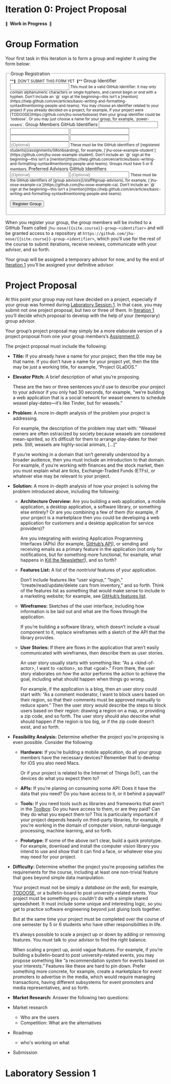 # Iteration 0: Project Proposal

**<small>🚧</small>  Work in Progress  <small>🚧</small>**

# Group Formation

Your first task in this iteration is to form a group and register it using the form below:

<form method="POST" action="https://roboose.herokuapp.com/groups">
<fieldset markdown="1">

<legend>Group Registration</legend>

<small>
**<small>🚧</small>  DON’T SUBMIT THIS FORM YET  <small>🚧</small>**
</small>

<label>
Group Identifier  
<input type="text" name="identifier" required pattern="[A-Za-z0-9][A-Za-z0-9-]*[A-Za-z0-9]">  
</label>
<small>
This must be a valid GitHub identifier: it may only contain alphanumeric characters or single hyphens, and cannot begin or end with a hyphen.  
Don’t include an `@` sign at the beginning—this isn’t a [mention](https://help.github.com/en/articles/basic-writing-and-formatting-syntax#mentioning-people-and-teams).  
You may choose an identifier related to your project if you already decided on a project; for example, if your project were [TODOOSE](https://github.com/jhu-oose/todoose) then your group identifier could be `todoose`. Or you may just choose a name for your group, for example, `power-oosers`.
</small>

<label>
Group Members GitHub Identifiers  
<input type="text" name="member[]" required pattern="[A-Za-z0-9][A-Za-z0-9-]*[A-Za-z0-9]">  
<input type="text" name="member[]" required pattern="[A-Za-z0-9][A-Za-z0-9-]*[A-Za-z0-9]">  
<input type="text" name="member[]" required pattern="[A-Za-z0-9][A-Za-z0-9-]*[A-Za-z0-9]">  
<input type="text" name="member[]" required pattern="[A-Za-z0-9][A-Za-z0-9-]*[A-Za-z0-9]">  
<input type="text" name="member[]" required pattern="[A-Za-z0-9][A-Za-z0-9-]*[A-Za-z0-9]">  
<input type="text" name="member[]" placeholder="(Optional)" pattern="[A-Za-z0-9][A-Za-z0-9-]*[A-Za-z0-9]">  
</label>
<small>
These must be the GitHub identifiers of [registered students](/assignments/0#onboarding), for example, [`jhu-oose-example-student`](https://github.com/jhu-oose-example-student).  
Don’t include an `@` sign at the beginning—this isn’t a [mention](https://help.github.com/en/articles/basic-writing-and-formatting-syntax#mentioning-people-and-teams).  
Groups must have 5 or 6 members.  
</small>

<label>
Preferred Advisors GitHub Identifiers  
<input type="text" name="advisor[]" placeholder="(Optional)" pattern="[A-Za-z0-9][A-Za-z0-9-]*[A-Za-z0-9]">  
<input type="text" name="advisor[]" placeholder="(Optional)" pattern="[A-Za-z0-9][A-Za-z0-9-]*[A-Za-z0-9]">  
</label>
<small>
These must be the GitHub identifiers of [group advisors](/staff#group-advisors), for example, [`jhu-oose-example-ca`](https://github.com/jhu-oose-example-ca).  
Don’t include an `@` sign at the beginning—this isn’t a [mention](https://help.github.com/en/articles/basic-writing-and-formatting-syntax#mentioning-people-and-teams).  
</small>

<button>Register Group</button>

</fieldset>
</form>

When you register your group, the group members will be invited to a GitHub Team called `jhu-oose/{{site.course}}-group-<identifier>` and will be granted access to a repository at `https://github.com/jhu-oose/{{site.course}}-group-<identifier>`, which you’ll use for the rest of the course to submit iterations, receive reviews, communicate with your advisor, and so forth.

Your group will be assigned a temporary advisor for now, and by the end of [Iteration 1](/iterations/1) you’ll be assigned your definitive advisor.

# Project Proposal

At this point your group may not have decided on a project, especially if your group was formed during [Laboratory Session 1](#laboratory-session-1). In that case, you may submit not one project proposal, but two or three of them. In [Iteration 1](/iterations/1) you’ll decide which proposal to develop with the help of your (temporary) group advisor.

Your group’s project proposal may simply be a more elaborate version of a project proposal from one your group members’s [Assignment 0](/assignments/0#project-proposal).

The project proposal must include the following:

- **Title:** If you already have a name for your project, then the title may be that name. If you don’t have a name for your project yet, then the title may be just a working title, for example, “Project GLaDOS.”

- **Elevator Pitch:** A brief description of what you’re proposing.

  These are the two or three sentences you’d use to describe your project to your advisor if you only had 30 seconds, for example, “we’re building a web application that is a social network for weasel owners to schedule weasel play-dates—it’s like Tinder, but for weasels.”

- **Problem:** A more in-depth analysis of the problem your project is addressing.

  For example, the description of the problem may start with: “Weasel owners are often ostracized by society because weasels are considered mean-spirited, so it’s difficult for them to arrange play-dates for their pets. Still, weasels are highly-social animals, […]”

  If you’re working in a domain that isn’t generally understood by a broader audience, then you must include an introduction to that domain. For example, if you’re working with finances and the stock market, then you must explain what are ticks, Exchange-Traded Funds (ETFs), or whatever else may be relevant to your project.

- **Solution:** A more in-depth analysis of how your project is solving the problem introduced above, including the following:

  - **Architecture Overview:** Are you building a web application, a mobile application, a desktop application, a software library, or something else entirely? Or are you combining a few of them (for example, if your project is a marketplace then you could be developing a web application for customers and a desktop application for service providers)?

    Are you integrating with existing Application Programming Interfaces (APIs) (for example, [GitHub’s API](https://developer.github.com/v3/)), or sending and receiving emails as a primary feature in the application (not only for notifications, but for something more functional, for example, what happens in [Kill the Newsletter!](https://www.kill-the-newsletter.com)), and so forth?

  - **Features List:** A list of the _nontrivial_ features of your application.

    Don’t include features like “user signup,” “login,” “create/read/update/delete cars from inventory,” and so forth. Think of the features list as something that would make sense to include in a marketing website; for example, see [GitHub’s features list](https://github.com/features).

  - **Wireframes:** Sketches of the user interface, including how information is be laid out and what are the flows through the application.

    If you’re building a software library, which doesn’t include a visual component to it, replace wireframes with a sketch of the API that the library provides.

  - **User Stories:** If there are flows in the application that aren’t easily communicated with wireframes, then describe them as user stories.

    An user story usually starts with something like: “As a \<kind-of-actor\>, I want to \<action\>, so that \<goal\>.” From there, the user story elaborates on _how_ the actor performs the action to achieve the goal, including what should happen when things go wrong.

    For example, if the application is a blog, then an user story could start with: “As a comment moderator, I want to block users based on their region, so that their comments must be approved manually to reduce spam.” Then the user story would describe the steps to block users based on their region: drawing a region on a map, or providing a zip code, and so forth. The user story should also describe what should happen if the region is too big, or if the zip code doesn’t exist, and so forth.

- **Feasibility Analysis:** Determine whether the project you’re proposing is even possible. Consider the following:

  - **Hardware:** If you’re building a mobile application, do all your group members have the necessary devices? Remember that to develop for iOS you also need Macs.

    Or if your project is related to the Internet of Things (IoT), can the devices do what you expect them to?

  - **APIs:** If you’re planing on consuming some API: Does it have the data that you need? Do you have access to it, or it behind a paywall?

  - **Tools:** If you need tools such as libraries and frameworks that aren’t in the [Toolbox](/toolbox): Do you have access to them, or are they paid? Can they do what you expect them to? This is particularly important if your project depends heavily on third-party libraries, for example, if you’re working in the domain of computer vision, natural-language processing, machine learning, and so forth.

  - **Prototype:** If some of the above isn’t clear, build a quick prototype. For example, download and install the computer vision library you intend to use and show that it can find a face, or whatever else you may need for your project.

- **Difficulty:** Determine whether the project you’re proposing satisfies the requirements for the course, including at least one non-trivial feature that goes beyond simple data manipulation.

  Your project must not be simply a _database on the web_, for example, [TODOOSE](https://github.com/jhu-oose/todoose), or a bulletin-board to post university-related events. Your project must be something you _couldn’t_ do with a simple shared spreadsheet. It must include some unique and interesting logic, so you get to practice software engineering beyond just gluing tools together.

  But at the same time your project must be completed over the course of one semester by 5 or 6 students who have other responsibilities in life.

  It’s always possible to scale a project up or down by adding or removing features. You must talk to your advisor to find the right balance.

  When scaling a project up, avoid vague features. For example, if you’re building a bulletin-board to post university-related events, you may propose something like “a recommendation system for events based on your interests.” Features like these are hard to pin down. Prefer something more concrete, for example, create a marketplace for event promoters to advertise in the media, which would require managing transactions, having different subsystems for event promoters and media representatives, and so forth.

- **Market Research:** Answer the following two questions:

- Market research
  - Who are the users
  - Competition: What are the alternatives
- Roadmap
  - who's working on what
- Submission

# Laboratory Session 1
